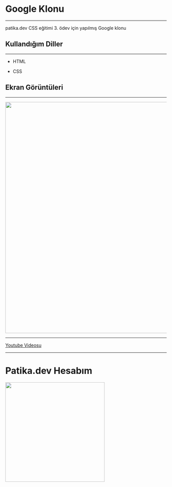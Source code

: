 <h1>Google Klonu</h1>
<hr><p>patika.dev CSS eğitimi 3. ödev için yapılmış Google klonu</p><h2>Kullandığım Diller</h2>
<hr><ul>
<li>HTML</li>
</ul><ul>
<li>CSS</li>
</ul><h2>Ekran Görüntüleri</h2>
<hr><p><img src="https://i.hizliresim.com/9qpunzh.png" width="1280px" height="720px" alt=""></p>
<hr><a href="https://youtu.be/tD4Y35GsQ98">Youtube Videosu</a>
<hr>
<h1>Patika.dev Hesabım</h1>
<a href="https://app.patika.dev/mangelo"><img src="https://patika-prod.s3.eu-central-1.amazonaws.com/staticFiles/patikaLogo.png" height="310px"></a>